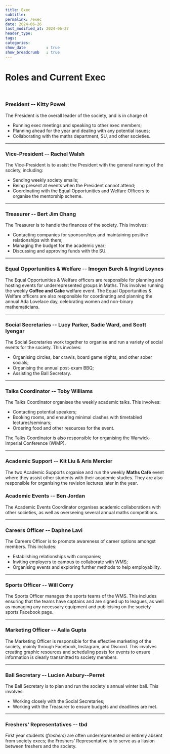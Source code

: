 ```yaml
---
title: Exec
subtitle: 
permalink: /exec
date: 2024-06-26
last_modified_at: 2024-06-27
header_type:
tags:
categories:
show_date         : true
show_breadcrumb   : true
---
```


# Roles and Current Exec

<br>

### President -- Kitty Powel

The President is the overall leader of the society, and is in charge of:

* Running exec meetings and speaking to other exec members;
* Planning ahead for the year and dealing with any potential issues;
* Collaborating with the maths department, SU, and other societies.

---

### Vice-President -- Rachel Walsh

The Vice-President is to assist the President with the general running of the society, including:

* Sending weekly society emails;
* Being present at events when the President cannot attend;
* Coordinating with the Equal Opportunities and Welfare Officers to organise the mentorship scheme.

---

### Treasurer -- Bert Jim Chang

The Treasurer is to handle the finances of the society. This involves:

* Contacting companies for sponsorships and maintaining positive relationships with them;
* Managing the budget for the academic year;
* Discussing and approving funds with the SU.

---

### Equal Opportunities & Welfare -- Imogen Burch & Ingrid Loynes

The Equal Opportunities & Welfare officers are responsible for planning and hosting events for underrepresented groups in Maths. This involves running the weekly **Coffee and Cake** welfare event. The Equal Opportunities & Welfare officers are also responsible for coordinating and planning the annual Ada Lovelace day, celebrating women and non-binary mathematicians.

---

### Social Secretaries -- Lucy Parker, Sadie Ward, and Scott Iyengar
The Social Secretaries work together to organise and run a variety of social events for the society. This involves:

* Organising circles, bar crawls, board game nights, and other sober socials;
* Organising the annual post-exam BBQ;
* Assisting the Ball Secretary.

---

### Talks Coordinator -- Toby Williams
The Talks Coordinator organises the weekly academic talks. This involves:

* Contacting potential speakers;
* Booking rooms, and ensuring minimal clashes with timetabled lectures/seminars;
* Ordering food and other resources for the event.

The Talks Coordinator is also responsible for organising the Warwick-Imperial Conference (WIMP).

---

### Academic Support -- Kit Liu & Aris Mercier

The two Academic Supports organise and run the weekly **Maths Café** event where they assist other students with their academic studies. They are also responsible for organising the revision lectures later in the year.

### Academic Events -- Ben Jordan

The Academic Events Coordinator organises academic collaborations with other societies, as well as overseeing several annual maths competitions.

---

<!-- ## Publications Officer -- tbd

The Publications Officer is in charge of the general maintenance 

--- -->

### Careers Officer -- Daphne Lavi

The Careers Officer is to promote awareness of career options amongst members. This includes:

* Establishing relationships with companies;
* Inviting employers to campus to collaborate with WMS;
* Organising events and exploring further methods to help employability.

---

### Sports Officer -- Will Corry

The Sports Officer manages the sports teams of the WMS. This includes ensuring that the teams have captains and are signed up to leagues, as well as managing any necessary equipment and publicising on the society sports Facebook page.

---

### Marketing Officer -- Aalia Gupta

The Marketing Officer is responsible for the effective marketing of the society, mainly through Facebook, Instagram, and Discord. This involves creating graphic resources and scheduling posts for events to ensure information is clearly transmitted to society members.

---

### Ball Secretary -- Lucien Asbury--Perret

The Ball Secretary is to plan and run the society's annual winter ball. This involves:

* Working closely with the Social Secretaries;
* Working with the Treasurer to ensure budgets and deadlines are met.

---

### Freshers' Representatives -- tbd

First year students (*freshers*) are often underrepresented or entirely absent from society execs; the Freshers' Representative is to serve as a liasion between freshers and the society.
